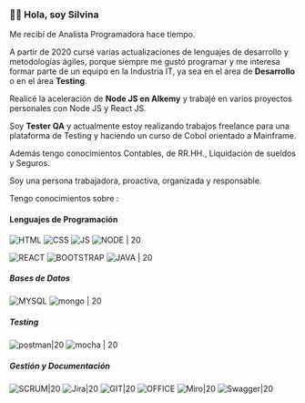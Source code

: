 ### 👋🏻 **Hola, soy Silvina**

Me recibí de Analista Programadora hace tiempo. 

A partir de 2020 cursé varias actualizaciones de lenguajes de desarrollo y metodologías ágiles, porque siempre me gustó programar y me interesa formar parte de un equipo en la Industria IT, ya sea en el área de **Desarrollo** o en el área **Testing**.

Realicé la aceleración de **Node JS en Alkemy** y trabajé en varios proyectos personales con Node JS y React JS.

Soy **Tester QA** y actualmente estoy realizando trabajos freelance para una plataforma de Testing y haciendo un curso de Cobol orientado a Mainframe.

Además tengo conocimientos Contables, de RR.HH., Liquidación de sueldos y Seguros.

Soy una persona trabajadora, proactiva, organizada y responsable.



Tengo conocimientos sobre : 


#### Lenguajes de Programación
 
![HTML](https://user-images.githubusercontent.com/77582867/141662514-db0d47ee-6135-44e3-ac75-c5d738fcc037.png)
![CSS](https://user-images.githubusercontent.com/77582867/141662517-6e01753f-6443-49d4-8d9e-309ccb14c4e8.png)
![JS](https://user-images.githubusercontent.com/77582867/141662702-21695e9c-05e0-4026-890c-7744fa48fbbb.png)
![NODE | 20](https://github.com/SLRonzoni/SLRonzoni/assets/77582867/961127f1-64e5-471c-91d1-8d37401b76bb)

![REACT](https://user-images.githubusercontent.com/77582867/141662734-dba5d0a1-a0a6-449f-ac65-1a94bd59ae8f.png)
![BOOTSTRAP](https://user-images.githubusercontent.com/77582867/141662647-26828224-5fdc-4a93-890e-f0d9541985c4.png)
![JAVA | 20](https://github.com/SLRonzoni/SLRonzoni/assets/77582867/8aff725a-cbde-4a37-9805-77f43610d20e)


##### Bases de Datos
  
![MYSQL](https://user-images.githubusercontent.com/77582867/141663148-ea296d4f-62c9-4b62-91ca-6348f57898be.png) 
![mongo | 20](https://github.com/SLRonzoni/SLRonzoni/assets/77582867/79b2532e-7222-4623-94f4-e192c24bf5e7)
 
  
##### Testing
![postman|20](https://github.com/SLRonzoni/SLRonzoni/assets/77582867/7c88dbe1-8ef4-4d3d-8319-4cbdd0c6c164)
![mocha | 20](https://github.com/SLRonzoni/SLRonzoni/assets/77582867/594f5e0d-7262-49ba-8e8f-4350432b82bb)
  
  
##### Gestión y Documentación
![SCRUM|20](https://github.com/SLRonzoni/SLRonzoni/assets/77582867/58ff6298-f4b5-497a-a1d9-ea98b9183ae3)
![Jira|20](https://github.com/SLRonzoni/SLRonzoni/assets/77582867/b6df87a4-3d64-4c66-87dd-f96023e7151b)
![GIT|20](https://user-images.githubusercontent.com/77582867/141662651-0537e50e-fa97-4b9c-8f17-c856e2cdd60c.png)
![OFFICE](https://user-images.githubusercontent.com/77582867/141663152-a7efd745-af62-4a89-8361-4495b1c0ed81.png)
![Miro|20](https://github.com/SLRonzoni/SLRonzoni/assets/77582867/791cd535-2d9f-4d67-a7f0-b78689ff8392)
![Swagger|20](https://github.com/SLRonzoni/SLRonzoni/assets/77582867/7c12bd84-2edf-4339-b8c4-a7ca9264edc0)
 
